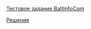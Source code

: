 [Тестовое задание BaltInfoCom](https://github.com/PeacockTeam/new-job/blob/master/lng%26java)

[Решение](https://github.com/Razum4e/TaskBaltInfoCom/blob/master/src/main/java/ru/baltinfocom/Main.java)

